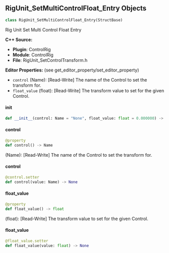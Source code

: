 ## RigUnit_SetMultiControlFloat_Entry Objects

```python
class RigUnit_SetMultiControlFloat_Entry(StructBase)
```

Rig Unit Set Multi Control Float Entry

**C++ Source:**

- **Plugin**: ControlRig
- **Module**: ControlRig
- **File**: RigUnit_SetControlTransform.h

**Editor Properties:** (see get_editor_property/set_editor_property)

- ``control`` (Name):  [Read-Write] The name of the Control to set the transform for.
- ``float_value`` (float):  [Read-Write] The transform value to set for the given Control.

<a id="unreal.RigUnit_SetMultiControlFloat_Entry.__init__"></a>

#### __init__

```python
def __init__(control: Name = "None", float_value: float = 0.000000) -> None
```

<a id="unreal.RigUnit_SetMultiControlFloat_Entry.control"></a>

#### control

```python
@property
def control() -> Name
```

(Name):  [Read-Write] The name of the Control to set the transform for.

<a id="unreal.RigUnit_SetMultiControlFloat_Entry.control"></a>

#### control

```python
@control.setter
def control(value: Name) -> None
```

<a id="unreal.RigUnit_SetMultiControlFloat_Entry.float_value"></a>

#### float_value

```python
@property
def float_value() -> float
```

(float):  [Read-Write] The transform value to set for the given Control.

<a id="unreal.RigUnit_SetMultiControlFloat_Entry.float_value"></a>

#### float_value

```python
@float_value.setter
def float_value(value: float) -> None
```

<a id="unreal.RigUnit_SetMultiControlFloat"></a>